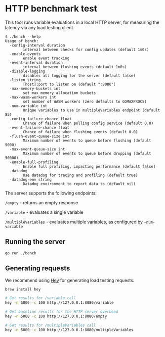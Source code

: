 # HTTP benchmark test

This tool runs variable evaluations in a local HTTP server, for measuring the latency via any load testing client.

```
$ ./bench --help
Usage of bench:
  -config-interval duration
        interval between checks for config updates (default 1m0s)
  -enable-events
        enable event tracking
  -event-interval duration
        interval between flushing events (default 1m0s)
  -disable-logging
        disables all logging for the server (default false)
  -listen string
        [host]:port to listen on (default ":8080")
  -max-memory-buckets int
        set max memory allocation buckets
  -max-wasm-workers int
        set number of WASM workers (zero defaults to GOMAXPROCS)
  -num-variable int
        Unique variables to use in multipleVariables endpoint (default 85)
  -config-failure-chance float
        Chance of failure when polling config service (default 0.0)  
  -event-failure-chance float
        Chance of failure when flushing events (default 0.0)
  -flush-event-queue-size int
        Maximum number of events to queue before flushing (default 5000)
  -max-event-queue-size int
        Maximum number of events to queue before dropping (default 50000)
  -enable-full-profiling
        Enable full profiling, impacting performance (default false)
  -datadog
        Use datadog for tracing and profiling (default true)
  -datadog-env string
        Datadog environment to report data to (default nil)
```

The server supports the following endpoints:

`/empty` - returns an empty response  

`/variable` - evaluates a single variable

`/multipleVariables` - evaluates multiple variables, as configured by `-num-variable`


## Running the server
```
go run ./bench
```

## Generating requests

We recommend using [Hey](https://github.com/rakyll/hey) for generating load testing requests.

```bash
brew install hey

# Get results for /variable call
hey -n 5000 -c 100 http://127.0.0.1:8080/variable

# Get baseline results for the HTTP server overhead
hey -n 5000 -c 100 http://127.0.0.1:8080/empty

# Get results for /multipleVariables call
hey -n 5000 -c 100 http://127.0.0.1:8080/multipleVariables


```